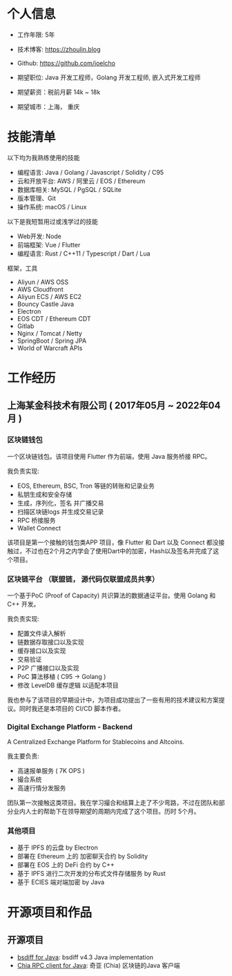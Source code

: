 
# 个人信息
- 工作年限: 5年
- 技术博客: https://zhoulin.blog
- Github: https://github.com/joelcho

- 期望职位: Java 开发工程师，Golang 开发工程师, 嵌入式开发工程师
- 期望薪资：税前月薪 14k ~ 18k
- 期望城市：上海， 重庆

# 技能清单

以下均为我熟练使用的技能

- 编程语言: Java / Golang / Javascript / Solidity / C95
- 云和开放平台: AWS / 阿里云 / EOS / Ethereum
- 数据库相关: MySQL / PgSQL / SQLite
- 版本管理、Git
- 操作系统: macOS / Linux

以下是我短暂用过或浅学过的技能

- Web开发: Node
- 前端框架: Vue / Flutter
- 编程语言: Rust  / C++11 / Typescript / Dart / Lua

框架，工具

- Aliyun / AWS OSS
- AWS Cloudfront
- Aliyun ECS / AWS EC2
- Bouncy Castle Java
- Electron
- EOS CDT / Ethereum CDT
- Gitlab
- Nginx / Tomcat / Netty
- SpringBoot / Spring JPA
- World of Warcraft APIs

# 工作经历

## 上海某金科技术有限公司 ( 2017年05月 ~ 2022年04月 )

### 区块链钱包

一个区块链钱包。该项目使用 Flutter 作为前端，使用 Java 服务桥接 RPC。

我负责实现:

- EOS, Ethereum, BSC, Tron 等链的转账和记录业务
- 私钥生成和安全存储
- 生成，序列化，签名 并广播交易
- 扫描区块链logs 并生成交易记录
- RPC 桥接服务
- Wallet Connect

该项目是第一个接触的钱包类APP 项目，像 Flutter 和 Dart 以及 Connect 都没接触过，不过也在2个月之内学会了使用Dart中的加密，Hash以及签名并完成了这个项目。


### 区块链平台 （联盟链， 源代码仅联盟成员共享）

一个基于PoC (Proof of Capacity) 共识算法的数据通证平台。使用 Golang 和 C++ 开发。

我负责实现:

- 配置文件读入解析
- 链数据存取接口以及实现
- 缓存接口以及实现
- 交易验证
- P2P 广播接口以及实现
- PoC 算法移植 ( C95 -> Golang )
- 修改 LevelDB 缓存逻辑 以适配本项目

我也参与了该项目的早期设计中，为项目成功提出了一些有用的技术建议和方案提议。同时我还是本项目的 CI/CD 脚本作者。

### Digital Exchange Platform - Backend

A Centralized Exchange Platform for Stablecoins and Altcoins.

我主要负责:

- 高速报单服务 ( 7K OPS )
- 撮合系统
- 高速行情分发服务

团队第一次接触这类项目。我在学习撮合和结算上走了不少弯路，不过在团队和部分业内人士的帮助下在领导期望的周期内完成了这个项目。历时 5个月。

### 其他项目

- 基于 IPFS 的云盘 by Electron
- 部署在 Ethereum 上的 加密聊天合约 by Solidity
- 部署在 EOS 上的 DeFi 合约 by C++
- 基于 IPFS 进行二次开发的分布式文件存储服务 by Rust
- 基于 ECIES 端对端加密 by Java

# 开源项目和作品

## 开源项目

  - [bsdiff for Java](https://github.com/joelcho/bsdiff-java): bsdiff v4.3 Java implementation
  - [Chia RPC client for Java](https://github.com/joelcho/chia-rpc-java): 奇亚 (Chia) 区块链的Java 客户端
